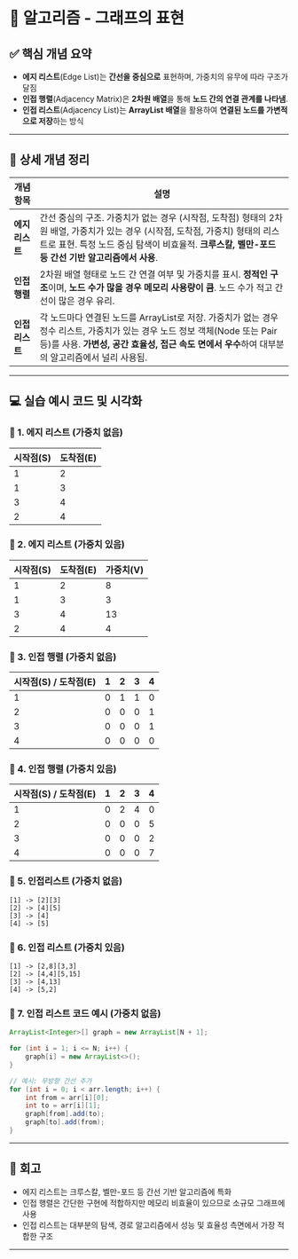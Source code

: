 #  🧠 알고리즘  - 그래프의 표현

## ✅ 핵심 개념 요약

- **에지 리스트**(Edge List)는 **간선을 중심으로** 표현하며, 가중치의 유무에 따라 구조가 달짐
- **인접 행렬**(Adjacency Matrix)은 **2차원 배열**을 통해 **노드 간의 연결 관계를 나타냄**.
- **인접 리스트**(Adjacency List)는 **ArrayList 배열**을 활용하여 **연결된 노드를 가변적으로 저장**하는 방식
  
---


## 🔎 상세 개념 정리
| 개념 항목            | 설명 |
|---------------------|------|
| **에지 리스트**       | 간선 중심의 구조. 가중치가 없는 경우 (시작점, 도착점) 형태의 2차원 배열, 가중치가 있는 경우 (시작점, 도착점, 가중치) 형태의 리스트로 표현. 특정 노드 중심 탐색이 비효율적. **크루스칼, 벨만-포드 등 간선 기반 알고리즘에서 사용**. |
| **인접 행렬**         | 2차원 배열 형태로 노드 간 연결 여부 및 가중치를 표시. **정적인 구조**이며, **노드 수가 많을 경우 메모리 사용량이 큼**. 노드 수가 적고 간선이 많은 경우 유리. |
| **인접 리스트**       | 각 노드마다 연결된 노드를 ArrayList로 저장. 가중치가 없는 경우 정수 리스트, 가중치가 있는 경우 노드 정보 객체(Node 또는 Pair 등)를 사용. **가변성, 공간 효율성, 접근 속도 면에서 우수**하여 대부분의 알고리즘에서 널리 사용됨. |


---

## 💻 실습 예시 코드 및 시각화

### 📌 1. 에지 리스트 (가중치 없음)

| 시작점(S) | 도착점(E) |
|----------|-----------|
| 1        | 2         |
| 1        | 3         |
| 3        | 4         |
| 2        | 4         |



### 📌 2. 에지 리스트 (가중치 있음)

| 시작점(S) | 도착점(E) | 가중치(V) |
|----------|-----------|-----------|
| 1        | 2         | 8         |
| 1        | 3         | 3         |
| 3        | 4         | 13        |
| 2        | 4         | 4         |



### 📌 3. 인접 행렬 (가중치 없음)

| 시작점(S) / 도착점(E) | 1 | 2 | 3 | 4 |
|------------------------|---|---|---|---|
| 1                      | 0 | 1 | 1 | 0 |
| 2                      | 0 | 0 | 0 | 1 |
| 3                      | 0 | 0 | 0 | 1 |
| 4                      | 0 | 0 | 0 | 0 |



### 📌 4. 인접 행렬 (가중치 있음)

| 시작점(S) / 도착점(E) | 1 | 2 | 3 | 4 |
|------------------------|---|---|---|---|
| 1                      | 0 | 2 | 4 | 0 |
| 2                      | 0 | 0 | 0 | 5 |
| 3                      | 0 | 0 | 0 | 2 |
| 4                      | 0 | 0 | 0 | 7 |





### 📌  5. 인접리스트 (가중치 없음)
```text
[1] -> [2][3]
[2] -> [4][5]
[3] -> [4]
[4] -> [5]
```


### 📌  6. 인접 리스트 (가중치 있음)
```text
[1] -> [2,8][3,3]
[2] -> [4,4][5,15]
[3] -> [4,13]
[4] -> [5,2]
```


### 📌 7. 인접 리스트 코드 예시 (가중치 없음)

```java
ArrayList<Integer>[] graph = new ArrayList[N + 1];

for (int i = 1; i <= N; i++) {
    graph[i] = new ArrayList<>();
}

// 예시: 무방향 간선 추가
for (int i = 0; i < arr.length; i++) {
    int from = arr[i][0];
    int to = arr[i][1];
    graph[from].add(to);
    graph[to].add(from);
}
```
---

## 🔁 회고
- 에지 리스트는 크루스칼, 벨만-포드 등 간선 기반 알고리즘에 특화
- 인접 행렬은 간단한 구현에 적합하지만 메모리 비효율이 있으므로 소규모 그래프에 사용
- 인접 리스트는 대부분의 탐색, 경로 알고리즘에서 성능 및 효율성 측면에서 가장 적합한 구조

---
